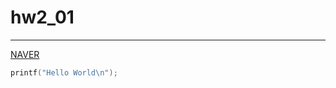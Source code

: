 <!-- this is coment -->

# hw2_01
<hr>

[NAVER](http://naver.com)

```c
printf("Hello World\n");

```

<!-- and add coment -->

